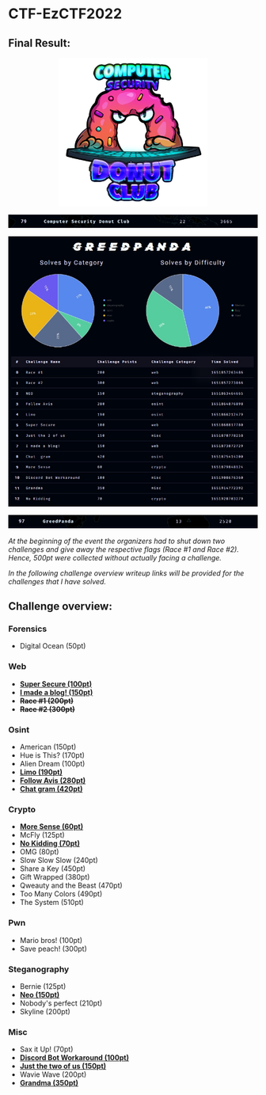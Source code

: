 # CTF-EzCTF2022

## Final Result:
<p align="center"><img src="https://github.com/greedpanda/ez-ctf-2022/blob/main/assets/DonutClubSquareSmall.png" width="300"/></p>
<p align="center"><img src="https://github.com/greedpanda/ez-ctf-2022/blob/main/assets/team-result.png"/></p>
<p align="center"><img src="https://github.com/greedpanda/ez-ctf-2022/blob/main/assets/Profile-card.jpg"/></p>
<p align="center"><img src="https://github.com/greedpanda/ez-ctf-2022/blob/main/assets/user-result.png"/></p>

<em>At the beginning of the event the organizers had to shut down two challenges and give away the respective flags (Race #1 and Race #2).
Hence, 500pt were collected without actually facing a challenge.

In the following challenge overview writeup links will be provided for the challenges that I have solved.</em>

## Challenge overview:

  ### Forensics
- Digital Ocean (50pt)
### Web
- [**Super Secure (100pt)**](https://github.com/greedpanda/ez-ctf-2022/blob/main/writeups/super-secure.md)
- [**I made a blog! (150pt)**](https://github.com/greedpanda/ez-ctf-2022/blob/main/writeups/i-made-a-blog.md)
- **~~Race #1 (200pt)~~**
- **~~Race #2 (300pt)~~** 
### Osint
- American (150pt)
- Hue is This? (170pt)
- Alien Dream (100pt)
- [**Limo (190pt)**]()
- [**Follow Avis (280pt)**]()
- [**Chat  gram (420pt)**]()
### Crypto
- [**More Sense (60pt)**]()
- McFly (125pt)
- [**No Kidding (70pt)**]()
- OMG (80pt)
- Slow Slow Slow (240pt)
- Share a Key (450pt)
- Gift Wrapped (380pt)
- Qweauty and the Beast (470pt)
- Too Many Colors (490pt)
- The System (510pt)
### Pwn
- Mario bros! (100pt)
- Save peach! (300pt)
### Steganography
- Bernie (125pt)
- [**Neo (150pt)**]()
- Nobody's perfect (210pt)
- Skyline (200pt)
### Misc
- Sax it Up! (70pt)
- [**Discord Bot Workaround (100pt)**]()
- [**Just the two of us (150pt)**]()
- Wavie Wave (200pt)
- [**Grandma (350pt)**]()
